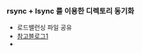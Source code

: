 ### rsync + lsync 를 이용한 디렉토리 동기화

- 로드밸런싱 파일 공유
- [참고블로그1](https://blog.jiniworld.me/112#google_vignette)
- 